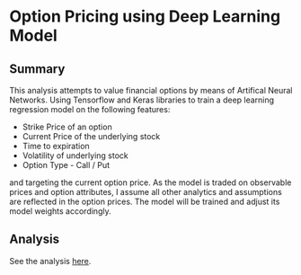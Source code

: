 # Option Pricing using Deep Learning Model

## Summary
This analysis attempts to value financial options by means of Artifical Neural Networks. Using Tensorflow and Keras libraries to train a deep learning regression model on the following features:
- Strike Price of an option
- Current Price of the underlying stock
- Time to expiration
- Volatility of underlying stock
- Option Type - Call / Put

and targeting the current option price.  As the model is traded on observable prices and option attributes, I assume all other analytics and assumptions are reflected in the option prices.  The model will be trained and adjust its model weights accordingly.

## Analysis
See the analysis [here](https://github.com/edgetrader/deep-learning-option-pricing/blob/master/notebook/deeplearning-option-pricing.ipynb).
